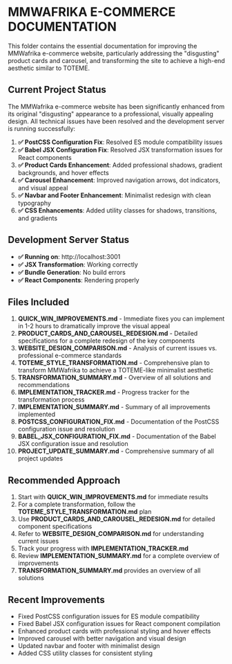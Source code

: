 # MMWAFRIKA E-COMMERCE DOCUMENTATION

This folder contains the essential documentation for improving the MMWafrika e-commerce website, particularly addressing the "disgusting" product cards and carousel, and transforming the site to achieve a high-end aesthetic similar to TOTEME.

## Current Project Status

The MMWafrika e-commerce website has been significantly enhanced from its original "disgusting" appearance to a professional, visually appealing design. All technical issues have been resolved and the development server is running successfully:

1. **✅ PostCSS Configuration Fix**: Resolved ES module compatibility issues
2. **✅ Babel JSX Configuration Fix**: Resolved JSX transformation issues for React components
3. **✅ Product Cards Enhancement**: Added professional shadows, gradient backgrounds, and hover effects
4. **✅ Carousel Enhancement**: Improved navigation arrows, dot indicators, and visual appeal
5. **✅ Navbar and Footer Enhancement**: Minimalist redesign with clean typography
6. **✅ CSS Enhancements**: Added utility classes for shadows, transitions, and gradients

## Development Server Status
- **✅ Running on**: http://localhost:3001
- **✅ JSX Transformation**: Working correctly
- **✅ Bundle Generation**: No build errors
- **✅ React Components**: Rendering properly

## Files Included

1. **QUICK_WIN_IMPROVEMENTS.md** - Immediate fixes you can implement in 1-2 hours to dramatically improve the visual appeal
2. **PRODUCT_CARDS_AND_CAROUSEL_REDESIGN.md** - Detailed specifications for a complete redesign of the key components
3. **WEBSITE_DESIGN_COMPARISON.md** - Analysis of current issues vs. professional e-commerce standards
4. **TOTEME_STYLE_TRANSFORMATION.md** - Comprehensive plan to transform MMWafrika to achieve a TOTEME-like minimalist aesthetic
5. **TRANSFORMATION_SUMMARY.md** - Overview of all solutions and recommendations
6. **IMPLEMENTATION_TRACKER.md** - Progress tracker for the transformation process
7. **IMPLEMENTATION_SUMMARY.md** - Summary of all improvements implemented
8. **POSTCSS_CONFIGURATION_FIX.md** - Documentation of the PostCSS configuration issue and resolution
9. **BABEL_JSX_CONFIGURATION_FIX.md** - Documentation of the Babel JSX configuration issue and resolution
10. **PROJECT_UPDATE_SUMMARY.md** - Comprehensive summary of all project updates

## Recommended Approach

1. Start with **QUICK_WIN_IMPROVEMENTS.md** for immediate results
2. For a complete transformation, follow the **TOTEME_STYLE_TRANSFORMATION.md** plan
3. Use **PRODUCT_CARDS_AND_CAROUSEL_REDESIGN.md** for detailed component specifications
4. Refer to **WEBSITE_DESIGN_COMPARISON.md** for understanding current issues
5. Track your progress with **IMPLEMENTATION_TRACKER.md**
6. Review **IMPLEMENTATION_SUMMARY.md** for a complete overview of improvements
7. **TRANSFORMATION_SUMMARY.md** provides an overview of all solutions

## Recent Improvements

- Fixed PostCSS configuration issues for ES module compatibility
- Fixed Babel JSX configuration issues for React component compilation
- Enhanced product cards with professional styling and hover effects
- Improved carousel with better navigation and visual design
- Updated navbar and footer with minimalist design
- Added CSS utility classes for consistent styling